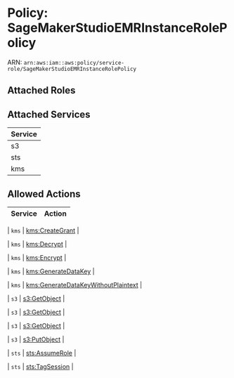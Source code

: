 # Policy: SageMakerStudioEMRInstanceRolePolicy

ARN: `arn:aws:iam::aws:policy/service-role/SageMakerStudioEMRInstanceRolePolicy`

## Attached Roles

## Attached Services

| Service |
|---------|
| s3 |
| sts |
| kms |

## Allowed Actions

| Service | Action |
|:-------:|--------|

| `kms` | [kms:CreateGrant](../actions.md#kms:creategrant) |

| `kms` | [kms:Decrypt](../actions.md#kms:decrypt) |

| `kms` | [kms:Encrypt](../actions.md#kms:encrypt) |

| `kms` | [kms:GenerateDataKey](../actions.md#kms:generatedatakey) |

| `kms` | [kms:GenerateDataKeyWithoutPlaintext](../actions.md#kms:generatedatakeywithoutplaintext) |

| `s3` | [s3:GetObject](../actions.md#s3:getobject) |

| `s3` | [s3:GetObject](../actions.md#s3:getobject) |

| `s3` | [s3:GetObject](../actions.md#s3:getobject) |

| `s3` | [s3:PutObject](../actions.md#s3:putobject) |

| `sts` | [sts:AssumeRole](../actions.md#sts:assumerole) |

| `sts` | [sts:TagSession](../actions.md#sts:tagsession) |
